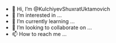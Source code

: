 - 👋 Hi, I’m @KulchiyevShuxratUktamovich
- 👀 I’m interested in ...
- 🌱 I’m currently learning ...
- 💞️ I’m looking to collaborate on ...
- 📫 How to reach me ...

<!---
KulchiyevShuxratUktamovich/KulchiyevShuxratUktamovich is a ✨ special ✨ repository because its `README.md` (this file) appears on your GitHub profile.
You can click the Preview link to take a look at your changes.
--->
